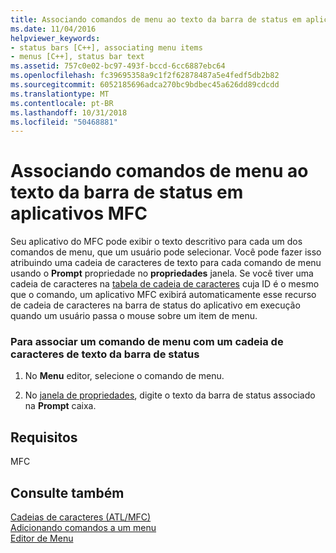 ```yaml
---
title: Associando comandos de menu ao texto da barra de status em aplicativos MFC
ms.date: 11/04/2016
helpviewer_keywords:
- status bars [C++], associating menu items
- menus [C++], status bar text
ms.assetid: 757c0e02-bc97-493f-bccd-6cc6887ebc64
ms.openlocfilehash: fc39695358a9c1f2f62878487a5e4fedf5db2b82
ms.sourcegitcommit: 6052185696adca270bc9bdbec45a626dd89cdcdd
ms.translationtype: MT
ms.contentlocale: pt-BR
ms.lasthandoff: 10/31/2018
ms.locfileid: "50468881"
---
```

# <a name="associating-menu-commands-with-status-bar-text-in-mfc-applications"></a>Associando comandos de menu ao texto da barra de status em aplicativos MFC

Seu aplicativo do MFC pode exibir o texto descritivo para cada um dos comandos de menu, que um usuário pode selecionar. Você pode fazer isso atribuindo uma cadeia de caracteres de texto para cada comando de menu usando o **Prompt** propriedade no **propriedades** janela. Se você tiver uma cadeia de caracteres na [tabela de cadeia de caracteres](../windows/string-editor.md) cuja ID é o mesmo que o comando, um aplicativo MFC exibirá automaticamente esse recurso de cadeia de caracteres na barra de status do aplicativo em execução quando um usuário passa o mouse sobre um item de menu.

### <a name="to-associate-a-menu-command-with-a-status-bar-text-string"></a>Para associar um comando de menu com um cadeia de caracteres de texto da barra de status

1. No **Menu** editor, selecione o comando de menu.

2. No [janela de propriedades](/visualstudio/ide/reference/properties-window), digite o texto da barra de status associado na **Prompt** caixa.

## <a name="requirements"></a>Requisitos

MFC

## <a name="see-also"></a>Consulte também

[Cadeias de caracteres (ATL/MFC)](../atl-mfc-shared/strings-atl-mfc.md)<br/>
[Adicionando comandos a um menu](../windows/adding-commands-to-a-menu.md)<br/>
[Editor de Menu](../windows/menu-editor.md)